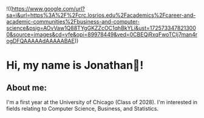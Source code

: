 !((https://www.google.com/url?sa=i&url=https%3A%2F%2Fcrc.losrios.edu%2Facademics%2Fcareer-and-academic-communities%2Fbusiness-and-computer-science&psig=AOvVaw1Q88TYgGKZZcOC1qhBkYLi&ust=1725733478213000&source=images&cd=vfe&opi=89978449&ved=0CBEQjRxqFwoTCIj7man4rogDFQAAAAAdAAAAABAE))

# Hi, my name is Jonathan👋!
## About me: 
I'm a first year at the University of Chicago (Class of 2028). I'm interested in fields relating to Computer Science, Business, and Statistics. 





<!--
**jonathand2028/jonathand2028** is a ✨ _special_ ✨ repository because its `README.md` (this file) appears on your GitHub profile.

Here are some ideas to get you started:

- 🔭 I’m currently working on ...
- 🌱 I’m currently learning ...
- 👯 I’m looking to collaborate on ...
- 🤔 I’m looking for help with ...
- 💬 Ask me about ...
- 📫 How to reach me: ...
- 😄 Pronouns: ...
- ⚡ Fun fact: ...
-->

